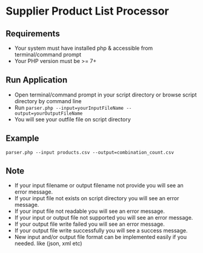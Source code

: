 # Supplier Product List Processor


## Requirements
- Your system must have installed php & accessible from terminal/command prompt
- Your PHP version must be >= 7+ 


## Run Application
- Open terminal/command prompt in your script directory or browse script directory by command line
- Run `parser.php --input=yourInputFileName --output=yourOutputFileName`
- You will see your outfile file on script directory



## Example 
`parser.php --input products.csv --output=combination_count.csv`



## Note
- If your input filename or output filename not provide you will see an error message.
- If your input file not exists on script directory you will see an error message.
- If your input file not readable you will see an error message.
- If your input or output file not supported you will see an error message.
- If your output file write failed you will see an error message.
- If your output file write successfully you will see a success message.
- New input and/or output file format can be implemented easily if you needed. like (json, xml etc)





